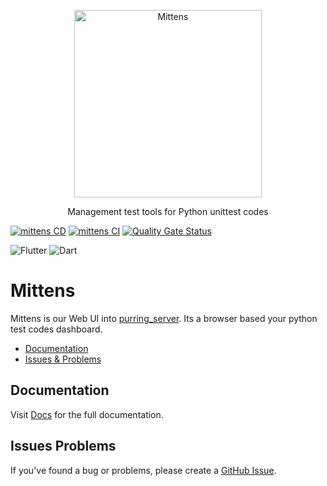 <p align="center">
    <img alt="Mittens" src="https://github.com/rizalmf/mittens/blob/main/logo.jpeg?raw=true" width="300">
</p>
<p align="center">
   Management test tools for Python unittest codes
</p>

[![mittens CD](https://github.com/mittensapp/mittens/actions/workflows/cd.yml/badge.svg)](https://github.com/mittensapp/mittens/actions/workflows/cd.yml) [![mittens CI](https://github.com/mittensapp/mittens/actions/workflows/ci.yml/badge.svg?branch=main)](https://github.com/mittensapp/mittens/actions/workflows/ci.yml) [![Quality Gate Status](https://sonarcloud.io/api/project_badges/measure?project=mittensapp_mittens&metric=alert_status)](https://sonarcloud.io/summary/new_code?id=mittensapp_mittens)

![Flutter](https://img.shields.io/badge/Flutter-%2302569B.svg?style=for-the-badge&logo=Flutter&logoColor=white) ![Dart](https://img.shields.io/badge/dart-%230175C2.svg?style=for-the-badge&logo=dart&logoColor=white)


# Mittens

Mittens is our Web UI into [purring_server](https://github.com/rizalmf/purring_server). Its a browser based your python test codes dashboard.

- [Documentation](#documentation)
- [Issues & Problems](#issues-problems)

## Documentation

Visit [Docs](https://app.gitbook.com/o/2iTb7XChU43pLM0mPhc2/s/6dwBQfpyBu3wfsMnKNzO/) for the full documentation.

## Issues Problems

If you've found a bug or problems, please create a [GitHub Issue](https://github.com/rizalmf/mittens/issues/new).
